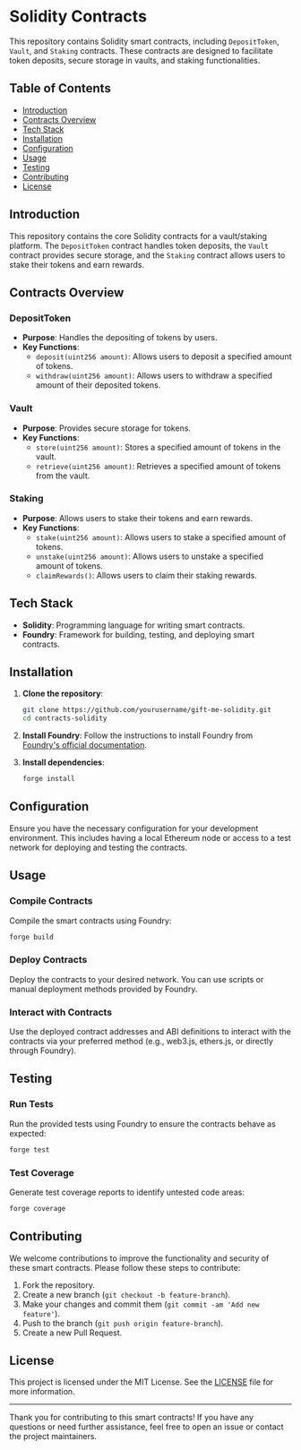 # Solidity Contracts 

This repository contains Solidity smart contracts, including `DepositToken`, `Vault`, and `Staking` contracts. These contracts are designed to facilitate token deposits, secure storage in vaults, and staking functionalities.

## Table of Contents
- [Introduction](#introduction)
- [Contracts Overview](#contracts-overview)
- [Tech Stack](#tech-stack)
- [Installation](#installation)
- [Configuration](#configuration)
- [Usage](#usage)
- [Testing](#testing)
- [Contributing](#contributing)
- [License](#license)

## Introduction

This repository contains the core Solidity contracts for a vault/staking platform. The `DepositToken` contract handles token deposits, the `Vault` contract provides secure storage, and the `Staking` contract allows users to stake their tokens and earn rewards.

## Contracts Overview

### DepositToken
- **Purpose**: Handles the depositing of tokens by users.
- **Key Functions**:
  - `deposit(uint256 amount)`: Allows users to deposit a specified amount of tokens.
  - `withdraw(uint256 amount)`: Allows users to withdraw a specified amount of their deposited tokens.

### Vault
- **Purpose**: Provides secure storage for tokens.
- **Key Functions**:
  - `store(uint256 amount)`: Stores a specified amount of tokens in the vault.
  - `retrieve(uint256 amount)`: Retrieves a specified amount of tokens from the vault.

### Staking
- **Purpose**: Allows users to stake their tokens and earn rewards.
- **Key Functions**:
  - `stake(uint256 amount)`: Allows users to stake a specified amount of tokens.
  - `unstake(uint256 amount)`: Allows users to unstake a specified amount of tokens.
  - `claimRewards()`: Allows users to claim their staking rewards.

## Tech Stack

- **Solidity**: Programming language for writing smart contracts.
- **Foundry**: Framework for building, testing, and deploying smart contracts.

## Installation

1. **Clone the repository**:
    ```sh
    git clone https://github.com/yourusername/gift-me-solidity.git
    cd contracts-solidity
    ```

2. **Install Foundry**:
    Follow the instructions to install Foundry from [Foundry's official documentation](https://getfoundry.sh/).

3. **Install dependencies**:
    ```sh
    forge install
    ```

## Configuration

Ensure you have the necessary configuration for your development environment. This includes having a local Ethereum node or access to a test network for deploying and testing the contracts.

## Usage

### Compile Contracts
Compile the smart contracts using Foundry:
```sh
forge build
```

### Deploy Contracts
Deploy the contracts to your desired network. You can use scripts or manual deployment methods provided by Foundry.

### Interact with Contracts
Use the deployed contract addresses and ABI definitions to interact with the contracts via your preferred method (e.g., web3.js, ethers.js, or directly through Foundry).

## Testing

### Run Tests
Run the provided tests using Foundry to ensure the contracts behave as expected:
```sh
forge test
```

### Test Coverage
Generate test coverage reports to identify untested code areas:
```sh
forge coverage
```

## Contributing

We welcome contributions to improve the functionality and security of these smart contracts. Please follow these steps to contribute:

1. Fork the repository.
2. Create a new branch (`git checkout -b feature-branch`).
3. Make your changes and commit them (`git commit -am 'Add new feature'`).
4. Push to the branch (`git push origin feature-branch`).
5. Create a new Pull Request.

## License

This project is licensed under the MIT License. See the [LICENSE](LICENSE) file for more information.

---

Thank you for contributing to this smart contracts! If you have any questions or need further assistance, feel free to open an issue or contact the project maintainers.
